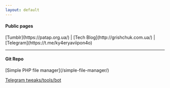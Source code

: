 ```yaml
---
layout: default
---
```


<h4>Public pages</h4>
[Tumblr](https://patap.org.ua/) | [Tech Blog](http://grishchuk.com.ua/) | [Telegram](https://t.me/ky4eryaviipon4o)
<hr>

<h4>Git Repo</h4>
[Simple PHP file manager](/simple-file-manager/)

[Telegram tweaks/tools/bot](telegram-tweaks/Greeny_Gray.tgx-theme)

